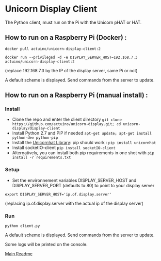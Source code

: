 # Unicorn Display Client
The Python client, must run on the Pi with the Unicorn pHAT or HAT.

## How to run on a Raspberry Pi (Docker) :

`docker pull actuino/unicorn-display-client:2`

`docker run --privileged -d -e DISPLAY_SERVER_HOST=192.168.7.3 actuino/unicorn-display-client:2`

(replace 192.168.7.3 by the IP of the display server, same Pi or not)

A default scheme is displayed. Send commands from the server to update.

## How to run on a Raspberry Pi (manual install) :

### Install

* Clone the repo and enter the client directory
  `git clone https://github.com/actuino/unicorn-display.git; cd unicorn-display/display-client`
* Install Python 2.7 and PIP if needed
  `apt-get update; apt-get install python-dev python-pip`
* Install the [Unicornhat Library](https://github.com/pimoroni/unicorn-hat): pip should work : `pip install unicornhat`
* Install socketIO-client
  `pip install socketIO-client`
* Alternatively, you can install both pip requirements in one shot with 
  `pip install -r requirements.txt`
      
### Setup

* Set the environnement variables DISPLAY_SERVER_HOST and DISPLAY_SERVER_PORT (defaults to 80) to point to your display server

`export DISPLAY_SERVER_HOST='ip.of.display.server'`

(replacing ip.of.display.server with the actual ip of the display server)
      
### Run

`python client.py`

A default scheme is displayed. Send commands from the server to update.

Some logs will be printed on the console.

[Main Readme](../README.md)
